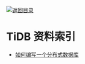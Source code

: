 [![返回目录](https://parg.co/UGo)](https://parg.co/b4z) 
 
 
 
 
 


 


 


 



# TiDB 资料索引
- [如何编写一个分布式数据库](http://studygolang.com/articles/4860)